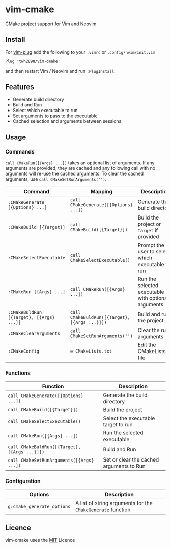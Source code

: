 # vim-cmake

CMake project support for Vim and Neovim.

## Install

For [vim-plug](https://github.com/junegunn/vim-plug) add the following to your
`.vimrc` or `.config/nvim/init.vim`

```vim
Plug 'twh2898/vim-cmake'
```

and then restart Vim / Neovim and run `:PlugInstall`.

## Features

- Generate build directory
- Build and Run
- Select which executable to run
- Set arguments to pass to the executable
- Cached selection and arguments between sessions

## Usage

### Commands

`call CMakeRun([{Args} ...])` takes an optional list of arguments.
If any arguments are provided, they are cached and any following call with no
arguments will re-use the cached arguments. To clear the cached arguments, use
`call CMakeSetRunArguments('')`.

Command                                  | Mapping                                       | Description
-----------------------------------------|-----------------------------------------------|------------
`:CMakeGenerate [{Options} ...]`         | `call CMakeGenerate([{Options} ...])`         | Generate the build directory
`:CMakeBuild [{Target}]`                 | `call CMakeBuild([{Target}])`                 | Build the project or `Target` if provided
`:CMakeSelectExecutable`                 | `call CMakeSelectExecutable()`                | Prompt the user to select which executable to run
`:CMakeRun [{Args} ...]`                 | `call CMakeRun([{Args} ...])`                 | Run the selected executable with optional arguments
`:CMakeBuldRun [{Target}, [{Args} ...]]` | `call CMakeBuldRun([{Target}, [{Args ...}]])` | Build and run the project
`:CMakeClearArguments`                   | `call CMakeSetRunArguments('')`               | Clear the run arguments
`:CMakeConfig`                           | `e CMakeLists.txt`                            | Edit the CMakeLists.txt file

### Functions

Function                                      | Description
----------------------------------------------|------------
`call CMakeGenerate([{Options} ...])`         | Generate the build directory
`call CMakeBuild([{Target}])`                 | Build the project
`call CMakeSelectExecutable()`                | Select the executable target to run
`call CMakeRun([{Args} ...])`                 | Run the selected executable
`call CMakeBuldRun([{Target}, [{Args ...}]])` | Build and Run
`call CMakeSetRunArguments([{Args} ...])`     | Set or clear the cached arguments to Run

### Configuration

Options | Description
--------|------------
`g:cmake_generate_options` | A list of string arguments for the `CMakeGenerate` function

## Licence

vim-cmake uses the [MIT](LICENCE) Licence

